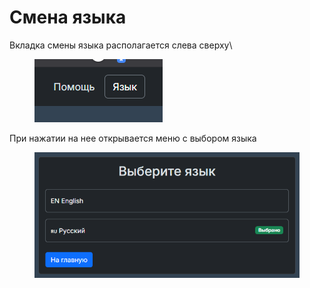 # Смена языка

Вкладка смены языка располагается слева сверху\


<figure><img src="../.gitbook/assets/image (104).png" alt=""><figcaption></figcaption></figure>

При нажатии на нее открывается меню с выбором языка

<figure><img src="../.gitbook/assets/image (105).png" alt=""><figcaption></figcaption></figure>

